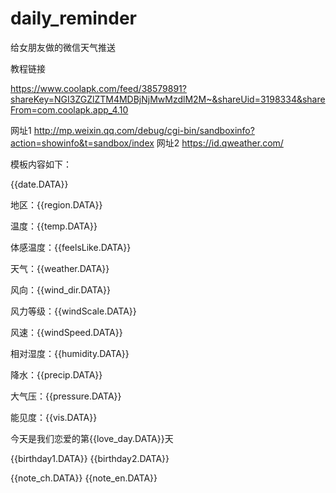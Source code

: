 # daily_reminder
给女朋友做的微信天气推送

教程链接

https://www.coolapk.com/feed/38579891?shareKey=NGI3ZGZlZTM4MDBjNjMwMzdlM2M~&shareUid=3198334&shareFrom=com.coolapk.app_4.10




网址1   http://mp.weixin.qq.com/debug/cgi-bin/sandboxinfo?action=showinfo&t=sandbox/index
网址2   https://id.qweather.com/


模板内容如下：

{{date.DATA}} 

地区：{{region.DATA}}

温度：{{temp.DATA}}

体感温度：{{feelsLike.DATA}}

天气：{{weather.DATA}} 

风向：{{wind_dir.DATA}} 

风力等级：{{windScale.DATA}} 

风速：{{windSpeed.DATA}} 

相对湿度：{{humidity.DATA}} 

降水：{{precip.DATA}}

大气压：{{pressure.DATA}}

能见度：{{vis.DATA}}

今天是我们恋爱的第{{love_day.DATA}}天

{{birthday1.DATA}} 
{{birthday2.DATA}}


{{note_ch.DATA}}
{{note_en.DATA}} 
